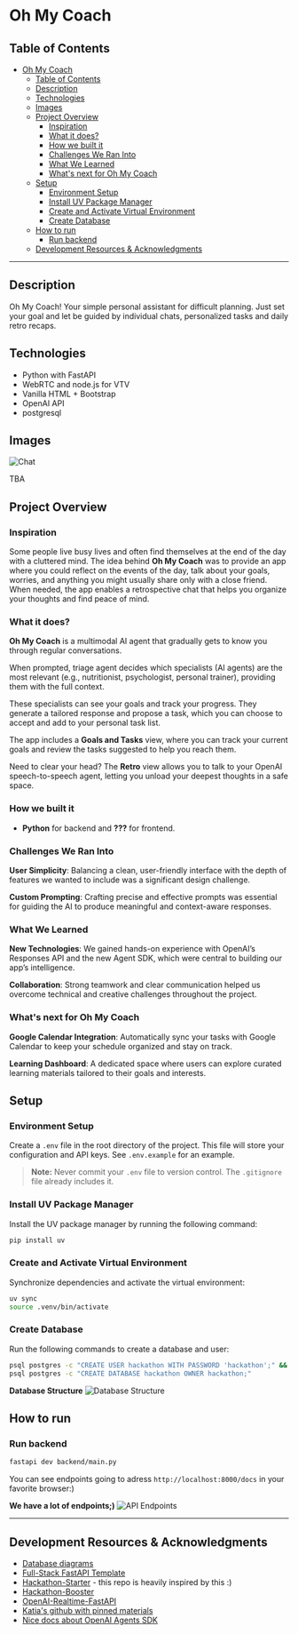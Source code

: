# Oh My Coach

## Table of Contents

* [Oh My Coach](#oh-my-coach)
    * [Table of Contents](#table-of-contents)
    * [Description](#description)
    * [Technologies](#technologies)
    * [Images](#images)
    * [Project Overview](#project-overview)
        * [Inspiration](#inspiration)
        * [What it does?](#what-it-does)
        * [How we built it](#how-we-built-it)
        * [Challenges We Ran Into](#challenges-we-ran-into)
        * [What We Learned](#what-we-learned)
        * [What's next for Oh My Coach](#whats-next-for-oh-my-coach)
    * [Setup](#setup)
        * [Environment Setup](#environment-setup)
        * [Install UV Package Manager](#install-uv-package-manager)
        * [Create and Activate Virtual Environment](#create-and-activate-virtual-environment)
        * [Create Database](#create-database)
    * [How to run](#how-to-run)
        * [Run backend](#run-backend)
    * [Development Resources \& Acknowledgments](#development-resources--acknowledgments)

---

## Description

Oh My Coach! Your simple personal assistant for difficult planning. Just set your goal and let be guided by individual chats, personalized tasks and daily retro recaps.

## Technologies

* Python with FastAPI
* WebRTC and node.js for VTV
* Vanilla HTML + Bootstrap
* OpenAI API
* postgresql

## Images

![Chat](public/images/Screenshot_2025-04-26_at_15.35.43.png)

TBA

## Project Overview

### Inspiration

Some people live busy lives and often find themselves at the end of the day with a cluttered mind. The idea behind **Oh My Coach** was to provide an app where you could reflect on the events of the day, talk about your goals, worries, and anything you might usually share only with a close friend. When needed, the app enables a retrospective chat that helps you organize your thoughts and find peace of mind.

### What it does?

**Oh My Coach** is a multimodal AI agent that gradually gets to know you through regular conversations.

When prompted, triage agent decides which specialists (AI agents) are the most relevant (e.g., nutritionist, psychologist, personal trainer), providing them with the full context.

These specialists can see your goals and track your progress. They generate a tailored response and propose a task, which you can choose to accept and add to your personal task list.

The app includes a **Goals and Tasks** view, where you can track your current goals and review the tasks suggested to help you reach them.

Need to clear your head? The **Retro** view allows you to talk to your OpenAI speech-to-speech agent, letting you unload your deepest thoughts in a safe space.

### How we built it

* **Python** for backend and **???** for frontend.

### Challenges We Ran Into

**User Simplicity**: Balancing a clean, user-friendly interface with the depth of features we wanted to include was a significant design challenge.

**Custom Prompting**: Crafting precise and effective prompts was essential for guiding the AI to produce meaningful and context-aware responses.

### What We Learned

**New Technologies**: We gained hands-on experience with OpenAI’s Responses API and the new Agent SDK, which were central to building our app’s intelligence.

**Collaboration**: Strong teamwork and clear communication helped us overcome technical and creative challenges throughout the project.

### What's next for Oh My Coach

**Google Calendar Integration**: Automatically sync your tasks with Google Calendar to keep your schedule organized and stay on track.

**Learning Dashboard**: A dedicated space where users can explore curated learning materials tailored to their goals and interests.

## Setup

### Environment Setup

Create a `.env` file in the root directory of the project.
This file will store your configuration and API keys.
See `.env.example` for an example.

> **Note:** Never commit your `.env` file to version control. The `.gitignore` file already includes it.

### Install UV Package Manager

Install the UV package manager by running the following command:

```bash
pip install uv
```

### Create and Activate Virtual Environment

Synchronize dependencies and activate the virtual environment:

```bash
uv sync
source .venv/bin/activate
```

### Create Database

Run the following commands to create a database and user:

```bash
psql postgres -c "CREATE USER hackathon WITH PASSWORD 'hackathon';" && \
psql postgres -c "CREATE DATABASE hackathon OWNER hackathon;"
```

**Database Structure**
![Database Structure](docs/database-design.png)

## How to run

### Run backend

```bash
fastapi dev backend/main.py
```
You can see endpoints going to adress `http://localhost:8000/docs` in your favorite browser:)

**We have a lot of endpoints;)**
![API Endpoints](docs/endpoints.png)

---

## Development Resources & Acknowledgments

* [Database diagrams](https://dbdiagram.io/)
* [Full-Stack FastAPI Template](https://github.com/fastapi/full-stack-fastapi-template)
* [Hackathon-Starter](https://github.com/Kabanosk/hackathon-starter/) - this repo is heavily inspired by this :)
* [Hackathon-Booster](https://github.com/igorjakus/hackathon-booster/)
* [OpenAI-Realtime-FastAPI](https://github.com/Geo-Joy/openai-realtime-fastapi)
* [Katia's github with pinned materials](https://github.com/katia-openai)
* [Nice docs about OpenAI Agents SDK](https://openai.github.io/openai-agents-python/)
